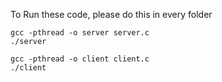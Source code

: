 To Run these code, please do this in every folder

	gcc -pthread -o server server.c
	./server

	gcc -pthread -o client client.c
	./client